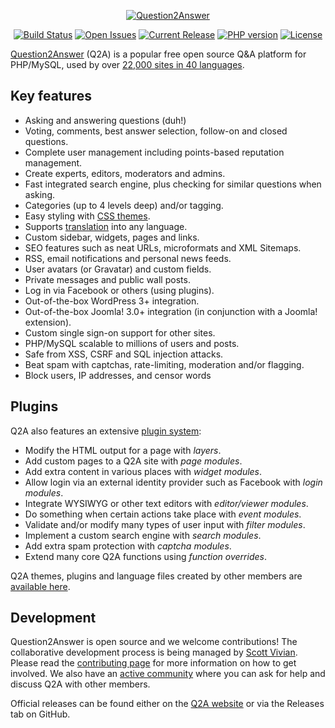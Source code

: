 <p align="center">
    <a href="https://www.question2answer.org/">
        <img src="https://www.question2answer.org/images/question2answer-logo-350x40.png" alt="Question2Answer" />
    </a>
</p>

<p align="center">
	<a href="https://travis-ci.org/q2a/question2answer/branches"><img src="https://img.shields.io/travis/q2a/question2answer/dev.svg" alt="Build Status"></a>
	<a href="https://github.com/q2a/question2answer/issues"><img src="https://img.shields.io/github/issues/q2a/question2answer.svg" alt="Open Issues"></a>
	<a href="https://github.com/q2a/question2answer/releases"><img src="https://img.shields.io/github/release/q2a/question2answer.svg" alt="Current Release"></a>
	<a href="https://docs.question2answer.org/install/"><img src="https://img.shields.io/travis/php-v/q2a/question2answer/dev.svg" alt="PHP version"></a>
	<a href="https://www.question2answer.org/license.php"><img src="https://img.shields.io/badge/License-GPL-green.svg" alt="License"></a>
</p>

[Question2Answer][Q2A] (Q2A) is a popular free open source Q&A platform for PHP/MySQL, used by over [22,000 sites in 40 languages][3].


## Key features

- Asking and answering questions (duh!)
- Voting, comments, best answer selection, follow-on and closed questions.
- Complete user management including points-based reputation management.
- Create experts, editors, moderators and admins.
- Fast integrated search engine, plus checking for similar questions when asking.
- Categories (up to 4 levels deep) and/or tagging.
- Easy styling with [CSS themes][6].
- Supports [translation][7] into any language.
- Custom sidebar, widgets, pages and links.
- SEO features such as neat URLs, microformats and XML Sitemaps.
- RSS, email notifications and personal news feeds.
- User avatars (or Gravatar) and custom fields.
- Private messages and public wall posts.
- Log in via Facebook or others (using plugins).
- Out-of-the-box WordPress 3+ integration.
- Out-of-the-box Joomla! 3.0+ integration (in conjunction with a Joomla! extension).
- Custom single sign-on support for other sites.
- PHP/MySQL scalable to millions of users and posts.
- Safe from XSS, CSRF and SQL injection attacks.
- Beat spam with captchas, rate-limiting, moderation and/or flagging.
- Block users, IP addresses, and censor words


## Plugins

Q2A also features an extensive [plugin system][5]:

- Modify the HTML output for a page with *layers*.
- Add custom pages to a Q2A site with *page modules*.
- Add extra content in various places with *widget modules*.
- Allow login via an external identity provider such as Facebook with *login modules*.
- Integrate WYSIWYG or other text editors with *editor/viewer modules*.
- Do something when certain actions take place with *event modules*.
- Validate and/or modify many types of user input with *filter modules*.
- Implement a custom search engine with *search modules*.
- Add extra spam protection with *captcha modules*.
- Extend many core Q2A functions using *function overrides*.

Q2A themes, plugins and language files created by other members are [available here][8].


## Development

Question2Answer is open source and we welcome contributions! The collaborative development process is being managed by [Scott Vivian][1]. Please read the [contributing page][2] for more information on how to get involved. We also have an [active community][4] where you can ask for help and discuss Q2A with other members.

Official releases can be found either on the [Q2A website][Q2A] or via the Releases tab on GitHub.


[Q2A]: https://www.question2answer.org/
[1]: https://www.question2answer.org/qa/user/Scott
[2]: https://github.com/q2a/question2answer/blob/master/CONTRIBUTING.md
[3]: https://www.question2answer.org/sites.php
[4]: https://www.question2answer.org/qa/
[5]: https://docs.question2answer.org/plugins/
[6]: https://docs.question2answer.org/themes/
[7]: https://docs.question2answer.org/translate/
[8]: https://docs.question2answer.org/addons/
